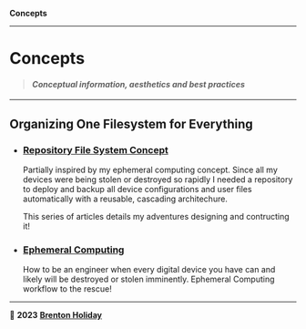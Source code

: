 **Concepts**

------

# Concepts

> #### *Conceptual information, aesthetics and best practices*

***

## Organizing One Filesystem for Everything

- ### [Repository File System Concept](file-system/README.md)

  Partially inspired by my ephemeral computing concept. Since all my devices were being stolen or destroyed so rapidly I needed a repository to deploy and backup all device configurations and user files automatically with a reusable, cascading architechure.
  
  This series of articles details my adventures designing and contructing it!
  
- ### [Ephemeral Computing](./concepts/ephemeral-computing)

  How to be an engineer when every digital device you have can and likely will be destroyed or stolen imminently. Ephemeral Computing workflow to the rescue!
  
  

***

🤍 __2023__ __[Brenton Holiday](https://allmylinks.com/8rents)__

